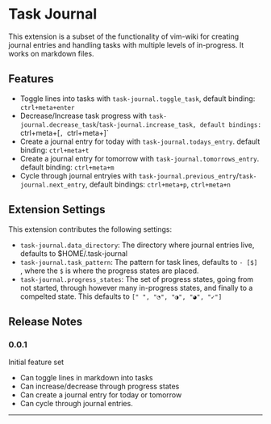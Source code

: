 # Task Journal

This extension is a subset of the functionality of vim-wiki for creating journal entries and handling tasks with multiple levels of in-progress.  It works on markdown files.

## Features

- Toggle lines into tasks with `task-journal.toggle_task`, default binding: `ctrl+meta+enter`
- Decrease/Increase task progress with `task-journal.decrease_task`/`task-journal.increase_task, default bindings: `ctrl+meta+[`, `ctrl+meta+]`
- Create a journal entry for today with `task-journal.todays_entry`. default binding: `ctrl+meta+t`
- Create a journal entry for tomorrow with `task-journal.tomorrows_entry`. default binding: `ctrl+meta+m`
- Cycle through journal entryies with `task-journal.previous_entry`/`task-journal.next_entry`, default bindings: `ctrl+meta+p`, `ctrl+meta+n`


## Extension Settings

This extension contributes the following settings:

* `task-journal.data_directory`: The directory where journal entries live, defaults to $HOME/.task-journal
* `task-journal.task_pattern`: The pattern for task lines, defaults to `- [$] `, where the `$` is where the progress states are placed.
* `task-journal.progress_states`: The set of progress states, going from not started, through however many in-progress states, and finally to a compelted state.  This defaults to `[" ", "◔", "◑", "◕", "✓"]`


## Release Notes

### 0.0.1

Initial feature set
- Can toggle lines in markdown into tasks
- Can increase/decrease through progress states
- Can create a journal entry for today or tomorrow
- Can cycle through journal entries.

---

